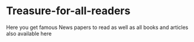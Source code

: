 # Treasure-for-all-readers
Here you get famous News papers to read as well as all books and articles also available here
